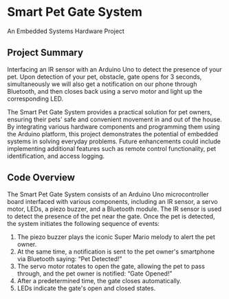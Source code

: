 # Smart Pet Gate System
An Embedded Systems Hardware Project

## Project Summary

Interfacing an IR sensor with an Arduino Uno to detect the presence of your pet. Upon detection of your pet, obstacle, gate opens for 3 seconds, simultaneously we will also get a notification on our phone through Bluetooth, and then closes back using a servo motor and light up the corresponding LED.

The Smart Pet Gate System provides a practical solution for pet owners, ensuring their pets' safe and convenient movement in and out of the house. By integrating various hardware components and programming them using the Arduino platform, this project demonstrates the potential of embedded systems in solving everyday problems. Future enhancements could include implementing additional features such as remote control functionality, pet identification, and access logging.

## Code Overview

The Smart Pet Gate System consists of an Arduino Uno microcontroller board interfaced with various components, including an IR sensor, a servo motor, LEDs, a piezo buzzer, and a Bluetooth module. The IR sensor is used to detect the presence of the pet near the gate. Once the pet is detected, the system initiates the following sequence of events:
1.	The piezo buzzer plays the iconic Super Mario melody to alert the pet owner.
2.	At the same time, a notification is sent to the pet owner's smartphone via Bluetooth saying: “Pet Detected!”
3.	The servo motor rotates to open the gate, allowing the pet to pass through, and the pet owner is notified: “Gate Opened!”
4.	After a predetermined time, the gate closes automatically.
5.	LEDs indicate the gate's open and closed states. 

